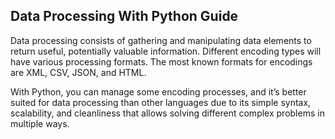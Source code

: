 ## **Data Processing With Python Guide**

Data processing consists of gathering and manipulating data elements to return useful, potentially valuable information. Different encoding types will have various processing formats. The most known formats for encodings are XML, CSV, JSON, and HTML.

With Python, you can manage some encoding processes, and it’s better suited for data processing than other languages due to its simple syntax, scalability, and cleanliness that allows solving different complex problems in multiple ways. 

